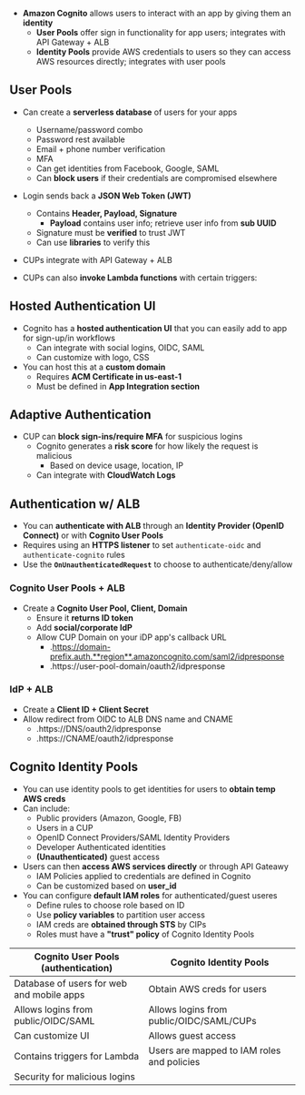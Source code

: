 - **Amazon Cognito** allows users to interact with an app by giving them an **identity**
	- **User Pools** offer sign in functionality for app users; integrates with API Gateway + ALB
	- **Identity Pools** provide AWS credentials to users so they can access AWS resources directly; integrates with user pools

## User Pools

- Can create a **serverless database** of users for your apps
	- Username/password combo
	- Password rest available
	- Email + phone number verification
	- MFA
	- Can get identities from Facebook, Google, SAML
	- Can **block users** if their credentials are compromised elsewhere
- Login sends back a **JSON Web Token (JWT)**
	- Contains **Header, Payload, Signature**
		- **Payload** contains user info; retrieve user info from **sub UUID**
	- Signature must be **verified** to trust JWT
	- Can use **libraries** to verify this

- CUPs integrate with API Gateway + ALB
- CUPs can also **invoke Lambda functions** with certain triggers: 

## Hosted Authentication UI 

- Cognito has a **hosted authentication UI** that you can easily add to app for sign-up/in workflows
	- Can integrate with social logins, OIDC, SAML
	- Can customize with logo, CSS
- You can host this at a **custom domain**
	- Requires **ACM Certificate in us-east-1**
	- Must be defined in **App Integration section**

## Adaptive Authentication

- CUP can **block sign-ins/require MFA** for suspicious logins
	- Cognito generates a **risk score** for how likely the request is malicious
		- Based on device usage, location, IP
	- Can integrate with **CloudWatch Logs**

## Authentication w/ ALB

- You can **authenticate with ALB** through an **Identity Provider (OpenID Connect)** or with **Cognito User Pools**
- Requires using an **HTTPS listener** to set `authenticate-oidc` and `authenticate-cognito` rules
- Use the **`OnUnauthenticatedRequest`** to choose to authenticate/deny/allow 

### Cognito User Pools + ALB

- Create a **Cognito User Pool, Client, Domain**
	- Ensure it **returns ID token**
	- Add **social/corporate IdP**
	- Allow CUP Domain on your iDP app's callback URL
		- .https://domain-prefix.auth.**region**.amazoncognito.com/saml2/idpresponse
		- .https://user-pool-domain/oauth2/idpresponse

### IdP + ALB

- Create a **Client ID + Client Secret**
- Allow redirect from OIDC to ALB DNS name and CNAME
	- .https://DNS/oauth2/idpresponse
	- .https://CNAME/oauth2/idpresponse

## Cognito Identity Pools

- You can use identity pools to get identities for users to **obtain temp AWS creds**
- Can include: 
	- Public providers (Amazon, Google, FB)
	- Users in a CUP 
	- OpenID Connect Providers/SAML Identity Providers
	- Developer Authenticated identities
	- **(Unauthenticated)** guest access
- Users can then **access AWS services directly** or through API Gateawy
	- IAM Policies applied to credentials are defined in Cognito
	- Can be customized based on **user_id**
- You can configure **default IAM roles** for authenticated/guest useres
	- Define rules to choose role based on ID
	- Use **policy variables** to partition user access
	- IAM creds are **obtained through STS** by CIPs
	- Roles must have a **"trust" policy** of Cognito Identity Pools


| Cognito User Pools (authentication)       | Cognito Identity Pools                     |
| ----------------------------------------- | ------------------------------------------ |
| Database of users for web and mobile apps | Obtain AWS creds for users                 |
| Allows logins from public/OIDC/SAML       | Allows logins from public/OIDC/SAML/CUPs   |
| Can customize UI                          | Allows guest access                        |
| Contains triggers for Lambda              | Users are mapped to IAM roles and policies |
| Security for malicious logins             |                                            |
